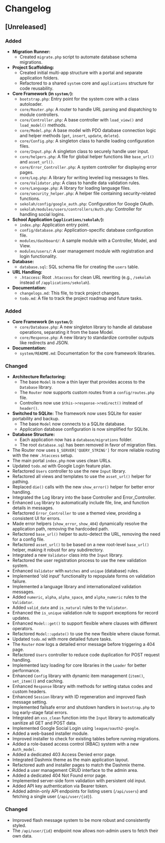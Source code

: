 # Changelog

## [Unreleased]

### Added
- **Migration Runner:**
    - Created `migrate.php` script to automate database schema migrations.
- **Project Scaffolding:**
    - Created initial multi-app structure with a portal and separate application folders.
    - Refactored to a shared `system` core and `applications` structure for code reusability.
- **Core Framework (in `system/`):**
    - `bootstrap.php`: Entry point for the system core with a class autoloader.
    - `core/Router.php`: A router to handle URL parsing and dispatching to module controllers.
    - `core/Controller.php`: A base controller with `load_view()` and `load_model()` methods.
    - `core/Model.php`: A base model with PDO database connection logic and helper methods (`get`, `insert`, `update`, `delete`).
    - `core/Config.php`: A singleton class to handle loading configuration files.
    - `core/Input.php`: A singleton class to securely handle user input.
    - `core/helpers.php`: A file for global helper functions like `base_url()` and `asset_url()`.
    - `core/Error_Controller.php`: A system controller for displaying error pages.
    - `core/Log.php`: A library for writing leveled log messages to files.
    - `core/Validator.php`: A class to handle data validation rules.
    - `core/Language.php`: A library for loading language files.
    - `core/security_helper.php`: A helper file containing security-related functions.
    - `sekolah/config/google_auth.php`: Configuration for Google OAuth.
    - `sekolah/modules/users/controllers/Auth.php`: Controller for handling social logins.
- **School Application (`applications/sekolah/`):**
    - `index.php`: Application entry point.
    - `config/database.php`: Application-specific database configuration file.
    - `modules/dashboard/`: A sample module with a Controller, Model, and View.
    - `modules/users/`: A user management module with registration and login functionality.
- **Database:**
    - `database.sql`: SQL schema file for creating the `users` table.
- **URL Handling:**
    - `.htaccess`: Root `.htaccess` for clean URL rewriting (e.g., `/sekolah` instead of `/applications/sekolah`).
- **Documentation:**
    - `changelogs.md`: This file, to track project changes.
    - `todo.md`: A file to track the project roadmap and future tasks.

### Added
- **Core Framework (in `system/`):**
    - `core/Database.php`: A new singleton library to handle all database operations, separating it from the base Model.
    - `core/Response.php`: A new library to standardize controller outputs like redirects and JSON.
- **Documentation:**
    - `system/README.md`: Documentation for the core framework libraries.

### Changed
- **Architecture Refactoring:**
    - The base `Model` is now a thin layer that provides access to the `Database` library.
    - The `Router` now supports custom routes from a `config/routes.php` file.
    - Controllers now use `$this->response->redirect()` instead of `header()`.
- **Switched to SQLite:** The framework now uses SQLite for easier portability and backup.
    - The base `Model` now connects to a SQLite database.
    - Application database configuration is now simplified for SQLite.
- **Database Structure:**
    - Each application now has a `database/migrations` folder.
    - The root `database.sql` has been removed in favor of migration files.
- The Router now uses `$_SERVER['QUERY_STRING']` for more reliable routing with the new `.htaccess` setup.
- The main portal `index.php` now uses clean URLs.
- Updated `todo.md` with Google Login feature plan.
- Refactored `Users` controller to use the new `Input` library.
- Refactored all views and templates to use the `asset_url()` helper for pathing.
- Replaced `die()` calls with the new `show_error()` helper for better error handling.
- Integrated the Log library into the base Controller and Error_Controller.
- Enhanced `Log` library to automatically include file, line, and function details in messages.
- Refactored `Error_Controller` to use a themed view, providing a consistent UI for errors.
- Made error helpers (`show_error`, `show_404`) dynamically resolve the application path, removing the hardcoded path.
- Refactored `base_url()` helper to auto-detect the URL, removing the need for a config file.
- Refactored `asset_url()` to be based on a new root-level `base_url()` helper, making it robust for any subdirectory.
- Integrated a new `Validator` class into the `Input` library.
- Refactored the user registration process to use the new validation system.
- Enhanced `Validator` with `matches` and `unique` (database) rules.
- Implemented 'old input' functionality to repopulate forms on validation failure.
- Implemented a language library and internationalized validation messages.
- Added `numeric`, `alpha`, `alpha_space`, and `alpha_numeric` rules to the `Validator`.
- Added `valid_date` and `is_natural` rules to the `Validator`.
- Enhanced the `is_unique` validation rule to support exceptions for record updates.
- Enhanced `Model::get()` to support flexible where clauses with different operators.
- Refactored `Model::update()` to use the new flexible where clause format.
- Updated `todo.md` with more detailed future tasks.
- The `Router` now logs a detailed error message before triggering a 404 page.
- Refactored `Users` controller to reduce code duplication for POST request handling.
- Implemented lazy loading for core libraries in the `Loader` for better performance.
- Enhanced `Config` library with dynamic item management (`item()`, `set_item()`) and caching.
- Enhanced `Response` library with methods for setting status codes and custom headers.
- Enhanced `Session` library with ID regeneration and improved flash message setting.
- Implemented failsafe error and shutdown handlers in `bootstrap.php` to log early-stage fatal errors.
- Integrated an `xss_clean` function into the `Input` library to automatically sanitize all GET and POST data.
- Implemented Google Social Login using `league/oauth2-google`.
- Added a web-based installer module.
- Improved installer to check for existing tables before running migrations.
- Added a role-based access control (RBAC) system with a new `Auth_model`.
- Added a dedicated 403 Access Denied error page.
- Integrated Dashmix theme as the main application layout.
- Refactored auth and installer pages to match the Dashmix theme.
- Added a user management CRUD interface to the admin area.
- Added a dedicated 404 Not Found error page.
- Implemented server-side form validation with persistent old input.
- Added API key authentication via Bearer token.
- Added admin-only API endpoints for listing users (`/api/users`) and fetching a single user (`/api/user/{id}`).

### Changed
- Improved flash message system to be more robust and consistently styled.
- The `/api/user/{id}` endpoint now allows non-admin users to fetch their own data.
